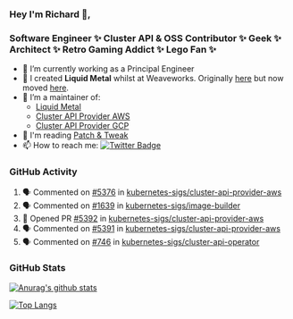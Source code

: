 ### Hey I'm Richard 👋, 

<h3 align="left">Software Engineer ✨ Cluster API & OSS Contributor ✨ Geek ✨ Architect ✨ Retro Gaming Addict ✨ Lego Fan ✨</h3>

- 🔭 I’m currently working as a Principal Engineer
- 📯 I created **Liquid Metal** whilst at Weaveworks. Originally [here](https://github.com/weaveworks-liquidmetal) but now moved [here](https://github.com/liquidmetal-dev).
- 👯 I’m a maintainer of:
  -  [Liquid Metal](https://github.com/liquidmetal-dev)
  -  [Cluster API Provider AWS](https://github.com/kubernetes-sigs/cluster-api-provider-aws)
  -  [Cluster API Provider GCP](https://github.com/kubernetes-sigs/cluster-api-provider-gcp)
- 💬 I'm reading [Patch & Tweak](https://bjooks.com/products/patch-tweak-exploring-modular-synthesis)
- 📫 How to reach me: [![Twitter Badge](https://img.shields.io/badge/-@fruit_case-00acee?style=flat&logo=Twitter&logoColor=white)](https://twitter.com/intent/follow?screen_name=fruit_case "Follow on Twitter")

### GitHub Activity 

<!--START_SECTION:activity-->
1. 🗣 Commented on [#5376](https://github.com/kubernetes-sigs/cluster-api-provider-aws/pull/5376#issuecomment-2723979835) in [kubernetes-sigs/cluster-api-provider-aws](https://github.com/kubernetes-sigs/cluster-api-provider-aws)
2. 🗣 Commented on [#1639](https://github.com/kubernetes-sigs/image-builder/pull/1639#issuecomment-2722057839) in [kubernetes-sigs/image-builder](https://github.com/kubernetes-sigs/image-builder)
3. 💪 Opened PR [#5392](https://github.com/kubernetes-sigs/cluster-api-provider-aws/pull/5392) in [kubernetes-sigs/cluster-api-provider-aws](https://github.com/kubernetes-sigs/cluster-api-provider-aws)
4. 🗣 Commented on [#5391](https://github.com/kubernetes-sigs/cluster-api-provider-aws/pull/5391#issuecomment-2720252499) in [kubernetes-sigs/cluster-api-provider-aws](https://github.com/kubernetes-sigs/cluster-api-provider-aws)
5. 🗣 Commented on [#746](https://github.com/kubernetes-sigs/cluster-api-operator/pull/746#issuecomment-2719231340) in [kubernetes-sigs/cluster-api-operator](https://github.com/kubernetes-sigs/cluster-api-operator)
<!--END_SECTION:activity-->

### GitHub Stats

[![Anurag's github stats](https://github-readme-stats.vercel.app/api?username=richardcase&count_private=true&show_icons=true)](https://github.com/anuraghazra/github-readme-stats)

[![Top Langs](https://github-readme-stats.vercel.app/api/top-langs/?username=richardcase&hide=html&layout=compact)](https://github.com/anuraghazra/github-readme-stats)
